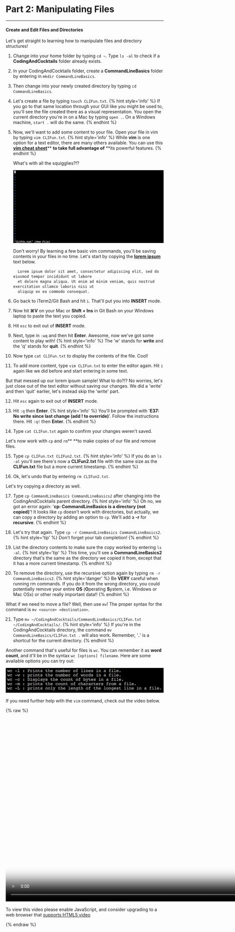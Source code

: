 # Part 2: Manipulating Files

---

#### Create and Edit Files and Directories

Let's get straight to learning how to manipulate files and directory structures!

1. Change into your home folder by typing `cd ~`. Type `ls -al` to check if a **CodingAndCocktails** folder already exists.

2. In your CodingAndCocktails folder, create a **CommandLineBasics** folder by entering in `mkdir CommandLineBasics`.

3. Then change into your newly created directory by typing `cd CommandLineBasics`.

4. Let's create a file by typing `touch CLIFun.txt`.
    {% hint style='info' %}
If you go to that same location through your GUI like you might be used to, you'll see the file created there as a visual representation. You open the current directory you're in on a Mac by typing `open .`. On a Windows machine, `start .` will do the same.
    {% endhint %}

5. Now, we'll want to add some content to your file. Open your file in vim by typing `vim CLIFun.txt`.
    {% hint style='info' %}
While **vim** is one option for a text editor, there are many others available. You can use this [**vim cheat sheet**](https://vim.rtorr.com/)** **to take full advantage of** **its powerful features.
    {% endhint %}

   What's with all the squigglies?!?

   ![](/images/vim_squigglies.png)

   Don't worry! By learning a few basic vim commands, you'll be saving contents in your files in no time. Let's start by copying the [**lorem ipsum**](https://en.wikipedia.org/wiki/Lorem_ipsum) text below.

    ```
      Lorem ipsum dolor sit amet, consectetur adipiscing elit, sed do eiusmod tempor incididunt ut labore
      et dolore magna aliqua. Ut enim ad minim veniam, quis nostrud exercitation ullamco laboris nisi ut
      aliquip ex ea commodo consequat.
      ```
6. Go back to iTerm2/Git Bash and hit `i`. That'll put you into **INSERT** mode.

7. Now hit **⌘V** on your Mac or **Shift + Ins** in Git Bash on your Windows laptop to paste the text you copied.

8. Hit `esc` to exit out of **INSERT** mode.

9. Next, type in `:wq` and then hit **Enter**. Awesome, now we've got some content to play with!
    {% hint style='info' %}
The 'w' stands for **write** and the 'q' stands for **quit**.
    {% endhint %}

10. Now type `cat CLIFun.txt` to display the contents of the file. Cool!

11. To add more content, type `vim CLIFun.txt` to enter the editor again. Hit `i` again like we did before and start entering in some text.

   But that messed up our lorem ipsum sample! What to do?!? No worries, let's just close out of the text editor without saving our changes. We did a 'write' and then 'quit' earlier, let's instead skip the 'write' part.

12. Hit `esc` again to exit out of **INSERT** mode.

13. Hit `:q` then **Enter**.
      {% hint style='info' %}
You'll be prompted with '**E37: No write since last change \(add ! to override\)**'. Follow the instructions there. Hit `:q!` then **Enter**.
      {% endhint %}

14. Type `cat CLIFun.txt` again to confirm your changes weren't saved.

   Let's now work with `cp` and `rm`** **to make copies of our file and remove files.

15. Type `cp CLIFun.txt CLIFun2.txt`.
      {% hint style='info' %}
If you do an `ls -al` you'll see there's now a **CLIFun2.txt** file with the same size as the **CLIFun.txt** file but a more current timestamp.
      {% endhint %}

16. Ok, let's undo that by entering `rm CLIFun2.txt`.

   Let's try copying a directory as well.

17. Type `cp CommandLineBasics CommandLineBasics2` after changing into the CodingAndCocktails parent directory.
      {% hint style='info' %}
Oh no, we got an error again: '**cp: CommandLineBasics is a directory \(not copied\)**'! It looks like `cp` doesn't work with directories, but actually, we can copy a directory by adding an option to `cp`. We'll add a **-r** for **recursive**.
      {% endhint %}

18. Let's try that again. Type `cp -r CommandLineBasics CommandLineBasics2`.
      {% hint style='tip' %}
Don't forget your tab completion!
      {% endhint %}

19. List the directory contents to make sure the copy worked by entering `ls -al`.
      {% hint style='tip' %}
This time, you'll see a **CommandLineBasics2** directory that's the same as the directory we copied it from, except that it has a more current timestamp.
      {% endhint %}

20. To remove the directory, use the recursive option again by typing `rm -r CommandLineBasics2`.
      {% hint style='danger' %}
Be **VERY** careful when running rm commands. If you do it from  the wrong directory, you could potentially remove your entire **OS** \(**O**perating **S**ystem, i.e. Windows or Mac OSx\) or other really important data!!
      {% endhint %}

   What if we need to move a file? Well, then use `mv`! The proper syntax for the command is `mv <source> <destination>`.

21. Type `mv ~/CodingAndCocktails/CommandLineBasics/CLIFun.txt ~/CodingAndCocktails/`.
      {% hint style='info' %}
If you're in the CodingAndCocktails directory, the command `mv CommandLineBasics/CLIFun.txt .` will also work. Remember, '**.**' is a shortcut for the current directory.
      {% endhint %}


Another command that's useful for files is `wc`. You can remember it as **word count**, and it'll be in the syntax `wc [options] filename`. Here are some available options you can try out:

![](/images/wc_options.png)

If you need further help with the `vim` command, check out the video below.

{% raw %}
  <video id="CLI_Part2" class="video-js" controls preload="auto" width="900" height="600"
  poster="CLI_Part2.jpg" data-setup="{}">
  <source src="videos/CLI_Part2.mp4" type='video/mp4'>
  <p class="vjs-no-js">
    To view this video please enable JavaScript, and consider upgrading to a web browser that
    <a href="http://videojs.com/html5-video-support/" target="_blank">supports HTML5 video</a>
  </p>
  </video>
{% endraw %}
